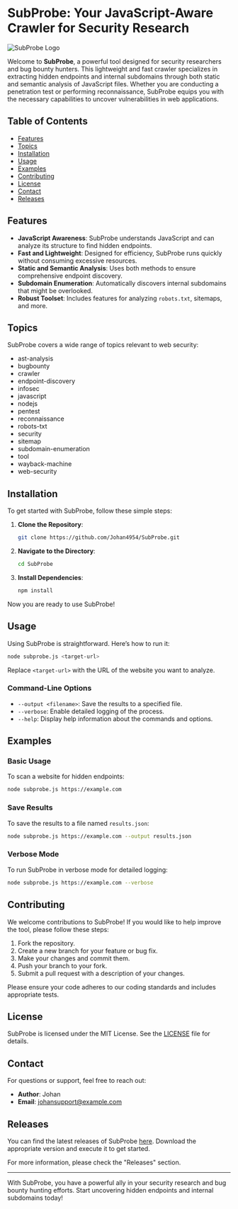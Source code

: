 # SubProbe: Your JavaScript-Aware Crawler for Security Research

![SubProbe Logo](https://img.shields.io/badge/SubProbe-🚀-blue)

Welcome to **SubProbe**, a powerful tool designed for security researchers and bug bounty hunters. This lightweight and fast crawler specializes in extracting hidden endpoints and internal subdomains through both static and semantic analysis of JavaScript files. Whether you are conducting a penetration test or performing reconnaissance, SubProbe equips you with the necessary capabilities to uncover vulnerabilities in web applications.

## Table of Contents

- [Features](#features)
- [Topics](#topics)
- [Installation](#installation)
- [Usage](#usage)
- [Examples](#examples)
- [Contributing](#contributing)
- [License](#license)
- [Contact](#contact)
- [Releases](#releases)

## Features

- **JavaScript Awareness**: SubProbe understands JavaScript and can analyze its structure to find hidden endpoints.
- **Fast and Lightweight**: Designed for efficiency, SubProbe runs quickly without consuming excessive resources.
- **Static and Semantic Analysis**: Uses both methods to ensure comprehensive endpoint discovery.
- **Subdomain Enumeration**: Automatically discovers internal subdomains that might be overlooked.
- **Robust Toolset**: Includes features for analyzing `robots.txt`, sitemaps, and more.

## Topics

SubProbe covers a wide range of topics relevant to web security:

- ast-analysis
- bugbounty
- crawler
- endpoint-discovery
- infosec
- javascript
- nodejs
- pentest
- reconnaissance
- robots-txt
- security
- sitemap
- subdomain-enumeration
- tool
- wayback-machine
- web-security

## Installation

To get started with SubProbe, follow these simple steps:

1. **Clone the Repository**:
   ```bash
   git clone https://github.com/Johan4954/SubProbe.git
   ```

2. **Navigate to the Directory**:
   ```bash
   cd SubProbe
   ```

3. **Install Dependencies**:
   ```bash
   npm install
   ```

Now you are ready to use SubProbe!

## Usage

Using SubProbe is straightforward. Here’s how to run it:

```bash
node subprobe.js <target-url>
```

Replace `<target-url>` with the URL of the website you want to analyze. 

### Command-Line Options

- `--output <filename>`: Save the results to a specified file.
- `--verbose`: Enable detailed logging of the process.
- `--help`: Display help information about the commands and options.

## Examples

### Basic Usage

To scan a website for hidden endpoints:

```bash
node subprobe.js https://example.com
```

### Save Results

To save the results to a file named `results.json`:

```bash
node subprobe.js https://example.com --output results.json
```

### Verbose Mode

To run SubProbe in verbose mode for detailed logging:

```bash
node subprobe.js https://example.com --verbose
```

## Contributing

We welcome contributions to SubProbe! If you would like to help improve the tool, please follow these steps:

1. Fork the repository.
2. Create a new branch for your feature or bug fix.
3. Make your changes and commit them.
4. Push your branch to your fork.
5. Submit a pull request with a description of your changes.

Please ensure your code adheres to our coding standards and includes appropriate tests.

## License

SubProbe is licensed under the MIT License. See the [LICENSE](LICENSE) file for details.

## Contact

For questions or support, feel free to reach out:

- **Author**: Johan
- **Email**: johansupport@example.com

## Releases

You can find the latest releases of SubProbe [here](https://github.com/Johan4954/SubProbe/releases). Download the appropriate version and execute it to get started.

For more information, please check the "Releases" section.

---

With SubProbe, you have a powerful ally in your security research and bug bounty hunting efforts. Start uncovering hidden endpoints and internal subdomains today!